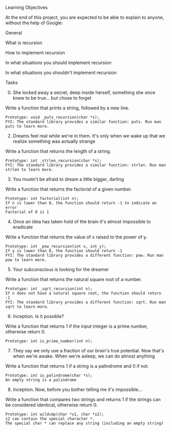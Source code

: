 Learning Objectives

At the end of this project, you are expected to be able to explain to anyone, without the help of Google:

General

What is recursion

How to implement recursion

In what situations you should implement recursion

In what situations you shouldn’t implement recursion

Tasks

0. She locked away a secret, deep inside herself, something she once knew to be true... but chose to forget

Write a function that prints a string, followed by a new line.

	Prototype: void _puts_recursion(char *s);
	FYI: The standard library provides a similar function: puts. Run man puts to learn more.

2. Dreams feel real while we're in them. It's only when we wake up that we realize something was actually strange

Write a function that returns the length of a string.

	Prototype: int _strlen_recursion(char *s);
	FYI: The standard library provides a similar function: strlen. Run man strlen to learn more.

3. You mustn't be afraid to dream a little bigger, darling

Write a function that returns the factorial of a given number.

	Prototype: int factorial(int n);
	If n is lower than 0, the function should return -1 to indicate an error
	Factorial of 0 is 1

4. Once an idea has taken hold of the brain it's almost impossible to eradicate

Write a function that returns the value of x raised to the power of y.

	Prototype: int _pow_recursion(int x, int y);
	If y is lower than 0, the function should return -1
	FYI: The standard library provides a different function: pow. Run man pow to learn more.

5. Your subconscious is looking for the dreamer

Write a function that returns the natural square root of a number.

	Prototype: int _sqrt_recursion(int n);
	If n does not have a natural square root, the function should return -1
	FYI: The standard library provides a different function: sqrt. Run man sqrt to learn more.

6. Inception. Is it possible?

Write a function that returns 1 if the input integer is a prime number, otherwise return 0.

	Prototype: int is_prime_number(int n);

7. They say we only use a fraction of our brain's true potential. Now that's when we're awake. When we're asleep, we can do almost anything

Write a function that returns 1 if a string is a palindrome and 0 if not.

	Prototype: int is_palindrome(char *s);
	An empty string is a palindrome

8. Inception. Now, before you bother telling me it's impossible...

Write a function that compares two strings and returns 1 if the strings can be considered identical, otherwise return 0.

	Prototype: int wildcmp(char *s1, char *s2);
	s2 can contain the special character *.
	The special char * can replace any string (including an empty string)
